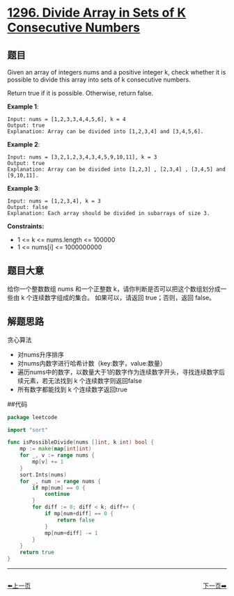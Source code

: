 # [1296. Divide Array in Sets of K Consecutive Numbers](https://leetcode.com/problems/divide-array-in-sets-of-k-consecutive-numbers/)

## 题目

Given an array of integers nums and a positive integer k, check whether it is possible to divide this array into sets of k consecutive numbers.

Return true if it is possible. Otherwise, return false.

**Example 1**:

    Input: nums = [1,2,3,3,4,4,5,6], k = 4
    Output: true
    Explanation: Array can be divided into [1,2,3,4] and [3,4,5,6].

**Example 2**:

    Input: nums = [3,2,1,2,3,4,3,4,5,9,10,11], k = 3
    Output: true
    Explanation: Array can be divided into [1,2,3] , [2,3,4] , [3,4,5] and [9,10,11].

**Example 3**:

    Input: nums = [1,2,3,4], k = 3
    Output: false
    Explanation: Each array should be divided in subarrays of size 3.

**Constraints:**

- 1 <= k <= nums.length <= 100000
- 1 <= nums[i] <= 1000000000

## 题目大意

给你一个整数数组 nums 和一个正整数 k，请你判断是否可以把这个数组划分成一些由 k 个连续数字组成的集合。
如果可以，请返回 true；否则，返回 false。

## 解题思路

贪心算法

- 对nums升序排序
- 对nums内数字进行哈希计数（key:数字，value:数量）
- 遍历nums中的数字，以数量大于1的数字作为连续数字开头，寻找连续数字后续元素，若无法找到 k 个连续数字则返回false
- 所有数字都能找到 k 个连续数字返回true

##代码

```go
package leetcode

import "sort"

func isPossibleDivide(nums []int, k int) bool {
	mp := make(map[int]int)
	for _, v := range nums {
		mp[v] += 1
	}
	sort.Ints(nums)
	for _, num := range nums {
		if mp[num] == 0 {
			continue
		}
		for diff := 0; diff < k; diff++ {
			if mp[num+diff] == 0 {
				return false
			}
			mp[num+diff] -= 1
		}
	}
	return true
}
```


----------------------------------------------
<div style="display: flex;justify-content: space-between;align-items: center;">
<p><a href="https://books.halfrost.com/leetcode/ChapterFour/1200~1299/1295.Find-Numbers-with-Even-Number-of-Digits/">⬅️上一页</a></p>
<p><a href="https://books.halfrost.com/leetcode/ChapterFour/1200~1299/1299.Replace-Elements-with-Greatest-Element-on-Right-Side/">下一页➡️</a></p>
</div>
